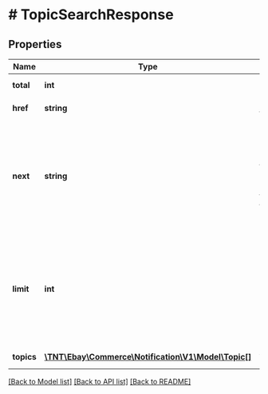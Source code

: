 # # TopicSearchResponse

## Properties

Name | Type | Description | Notes
------------ | ------------- | ------------- | -------------
**total** | **int** | The total number of matches for the search criteria. | [optional]
**href** | **string** | The path to the call URI that produced the current page of results. | [optional]
**next** | **string** | The URL to access the next set of results. This field includes a &lt;strong&gt;continuation_token&lt;/strong&gt;. No &lt;b&gt;prev&lt;/b&gt; field is returned, but this value is persistent during the session so that you can use it to return to the next page.&lt;br&gt;&lt;br&gt;This field is not returned if fewer records than specified by the &lt;strong&gt;limit&lt;/strong&gt; field are returned. | [optional]
**limit** | **int** | The value of the limit parameter submitted in the request, which is the maximum number of items to return per page, from the result set. A result set is the complete set of results returned by the method.&lt;br /&gt;&lt;br /&gt;&lt;span class&#x3D;\&quot;tablenote\&quot;&gt;&lt;b&gt;Note:&lt;/b&gt; Though this parameter is not required to be submitted in the request, the parameter defaults to &lt;code&gt;20&lt;/code&gt; if omitted.&lt;/span&gt; | [optional]
**topics** | [**\TNT\Ebay\Commerce\Notification\V1\Model\Topic[]**](Topic.md) | An array of topics that match the specified criteria. | [optional]

[[Back to Model list]](../../README.md#models) [[Back to API list]](../../README.md#endpoints) [[Back to README]](../../README.md)
